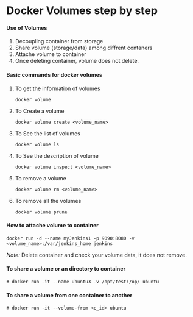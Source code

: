 # Docker Volumes step by step 

#### Use of Volumes
1. Decoupling container from storage
2. Share volume (storage/data) among diffrent contaners
3. Attache volume to container 
4. Once deleting container, volume does not delete.

#### Basic commands for docker volumes
1. To get the information of volumes
   ~~~
   docker volume 
   ~~~
2. To Create a volume
   ~~~
   docker volume create <volume_name>
   ~~~
3. To See the list of volumes
   ~~~
   docker volume ls
   ~~~
4. To See the description of volume
   ~~~
   docker volume inspect <volume_name>
   ~~~
5. To remove a volume
   ~~~
   docker volume rm <volume_name>
   ~~~
6. To remove all the volumes
   ~~~
   docker volume prune
   ~~~

#### How to attache volume to container
   ~~~
   docker run -d --name myJenkins1 -p 9090:8080 -v <volume_name>:/var/jenkins_home jenkins 
   ~~~

*Note:*  Delete container and check your volume data, it does not remove. 

#### To share a volume or an directory to container
   ~~~
   # docker run -it --name ubuntu3 -v /opt/test:/op/ ubuntu
   ~~~

#### To share a volume from one container to another
   ~~~
   # docker run -it --volume-from <c_id> ubuntu
   ~~~
